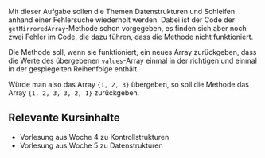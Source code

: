 Mit dieser Aufgabe sollen die Themen Datenstrukturen und Schleifen anhand einer Fehlersuche wiederholt werden. Dabei ist der Code der `getMirroredArray`-Methode schon vorgegeben, es finden sich aber noch zwei Fehler im Code, die dazu führen, dass die Methode nicht funktioniert.

Die Methode soll, wenn sie funktioniert, ein neues Array zurückgeben, dass die Werte des übergebenen `values`-Array einmal in der richtigen und einmal in der gespiegelten Reihenfolge enthält.

Würde man also das Array `{1, 2, 3}` übergeben, so soll die Methode das Array `{1, 2, 3, 3, 2, 1}` zurückgeben.

## Relevante Kursinhalte
- Vorlesung aus Woche 4 zu Kontrollstrukturen
- Vorlesung aus Woche 5 zu Datenstrukturen
